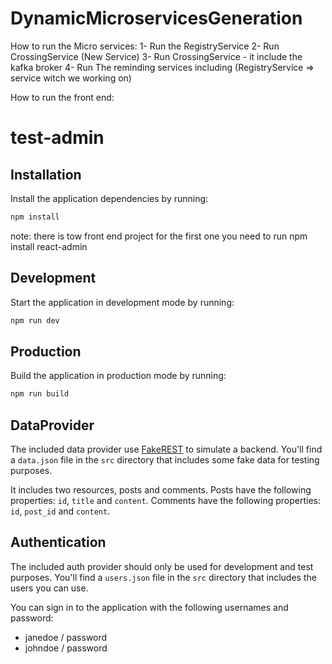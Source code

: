 # DynamicMicroservicesGeneration

How to run the Micro services:
1- Run the RegistryService
2- Run CrossingService (New Service)
3- Run CrossingService - it include the kafka broker
4- Run The reminding services including (RegistryService => service witch we working on)

How to run the front end:

# test-admin

## Installation

Install the application dependencies by running:

```sh
npm install
```

note:
there is tow front end project for the first one you need to run
npm install react-admin

## Development

Start the application in development mode by running:

```sh
npm run dev
```

## Production

Build the application in production mode by running:

```sh
npm run build
```

## DataProvider

The included data provider use [FakeREST](https://github.com/marmelab/fakerest) to simulate a backend.
You'll find a `data.json` file in the `src` directory that includes some fake data for testing purposes.

It includes two resources, posts and comments.
Posts have the following properties: `id`, `title` and `content`.
Comments have the following properties: `id`, `post_id` and `content`.

## Authentication

The included auth provider should only be used for development and test purposes.
You'll find a `users.json` file in the `src` directory that includes the users you can use.

You can sign in to the application with the following usernames and password:

- janedoe / password
- johndoe / password
